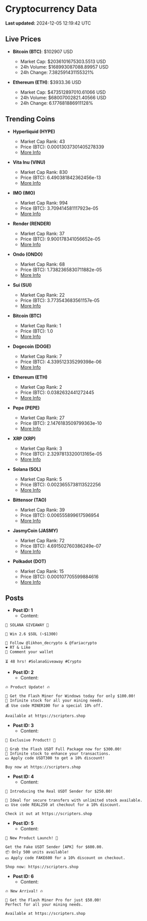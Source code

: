 # Cryptocurrency Data

**Last updated:** 2024-12-05 12:19:42 UTC

## Live Prices
- **Bitcoin (BTC)**: $102907 USD
  - Market Cap: $2036101675303.5513 USD
  - 24h Volume: $168993087088.89957 USD
  - 24h Change: 7.382591431155321%

- **Ethereum (ETH)**: $3933.36 USD
  - Market Cap: $473512897010.61066 USD
  - 24h Volume: $68007002821.40566 USD
  - 24h Change: 6.177681886911128%

## Trending Coins
- **Hyperliquid (HYPE)**
  - Market Cap Rank: 43
  - Price (BTC): 0.00013037301405278339
  - [More Info](https://www.coingecko.com/en/coins/hyperliquid)

- **Vita Inu (VINU)**
  - Market Cap Rank: 830
  - Price (BTC): 6.490381842362456e-13
  - [More Info](https://www.coingecko.com/en/coins/vita-inu)

- **IMO (IMO)**
  - Market Cap Rank: 994
  - Price (BTC): 3.709414581117923e-05
  - [More Info](https://www.coingecko.com/en/coins/imo)

- **Render (RENDER)**
  - Market Cap Rank: 37
  - Price (BTC): 9.900178341056652e-05
  - [More Info](https://www.coingecko.com/en/coins/render)

- **Ondo (ONDO)**
  - Market Cap Rank: 68
  - Price (BTC): 1.7382365830711882e-05
  - [More Info](https://www.coingecko.com/en/coins/ondo)

- **Sui (SUI)**
  - Market Cap Rank: 22
  - Price (BTC): 3.773543683561157e-05
  - [More Info](https://www.coingecko.com/en/coins/sui)

- **Bitcoin (BTC)**
  - Market Cap Rank: 1
  - Price (BTC): 1.0
  - [More Info](https://www.coingecko.com/en/coins/bitcoin)

- **Dogecoin (DOGE)**
  - Market Cap Rank: 7
  - Price (BTC): 4.339512335299398e-06
  - [More Info](https://www.coingecko.com/en/coins/dogecoin)

- **Ethereum (ETH)**
  - Market Cap Rank: 2
  - Price (BTC): 0.0382632441272445
  - [More Info](https://www.coingecko.com/en/coins/ethereum)

- **Pepe (PEPE)**
  - Market Cap Rank: 27
  - Price (BTC): 2.1476183509799363e-10
  - [More Info](https://www.coingecko.com/en/coins/pepe)

- **XRP (XRP)**
  - Market Cap Rank: 3
  - Price (BTC): 2.3297813320013165e-05
  - [More Info](https://www.coingecko.com/en/coins/xrp)

- **Solana (SOL)**
  - Market Cap Rank: 5
  - Price (BTC): 0.0023655738113522256
  - [More Info](https://www.coingecko.com/en/coins/solana)

- **Bittensor (TAO)**
  - Market Cap Rank: 39
  - Price (BTC): 0.006555899617596954
  - [More Info](https://www.coingecko.com/en/coins/bittensor)

- **JasmyCoin (JASMY)**
  - Market Cap Rank: 72
  - Price (BTC): 4.691502760386249e-07
  - [More Info](https://www.coingecko.com/en/coins/jasmycoin)

- **Polkadot (DOT)**
  - Market Cap Rank: 15
  - Price (BTC): 0.000107705599884616
  - [More Info](https://www.coingecko.com/en/coins/polkadot)

## Posts
- **Post ID: 1**
  - Content:
```
🚀 SOLANA GIVEAWAY 🚀

🎁 Win 2.6 $SOL (~$1300)

🤝 Follow @likhon_decrypto & @fariacrypto
❤️ RT & Like
💬 Comment your wallet

⏳ 48 hrs! #SolanaGiveaway #Crypto
```

- **Post ID: 2**
  - Content:
```
🔥 Product Update! 🔥

🚀 Get the Flash Miner for Windows today for only $100.00!
🔋 Infinite stock for all your mining needs.
💰 Use code MINER100 for a special 10% off.

Available at https://scripters.shop
```

- **Post ID: 3**
  - Content:
```
🎁 Exclusive Product! 🎁

💸 Grab the Flash USDT Full Package now for $300.00!
🎉 Infinite stock to enhance your transactions.
💵 Apply code USDT300 to get a 10% discount!

Buy now at https://scripters.shop
```

- **Post ID: 4**
  - Content:
```
💎 Introducing the Real USDT Sender for $250.00!

💼 Ideal for secure transfers with unlimited stock available.
💵 Use code REAL250 at checkout for a 10% discount.

Check it out at https://scripters.shop
```

- **Post ID: 5**
  - Content:
```
🚀 New Product Launch! 🚀

Get the Fake USDT Sender [APK] for $600.00.
📦 Only 500 units available!
💵 Apply code FAKE600 for a 10% discount on checkout.

Shop now: https://scripters.shop
```

- **Post ID: 6**
  - Content:
```
🔥 New Arrival! 🔥

💸 Get the Flash Miner Pro for just $50.00!
Perfect for all your mining needs.

Available at https://scripters.shop
```

